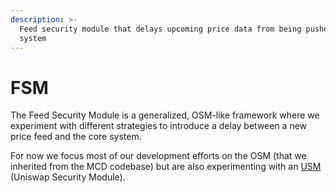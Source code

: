 ```yaml
---
description: >-
  Feed security module that delays upcoming price data from being pushed in the
  system
---
```


# FSM

The Feed Security Module is a generalized, OSM-like framework where we experiment with different strategies to introduce a delay between a new price feed and the core system.

For now we focus most of our development efforts on the OSM \(that we inherited from the MCD codebase\) but are also experimenting with an [USM](https://github.com/reflexer-labs/geb-fsm/blob/master/src/USM.sol) \(Uniswap Security Module\).



